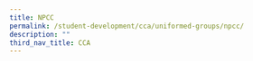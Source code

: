 ```yaml
---
title: NPCC
permalink: /student-development/cca/uniformed-groups/npcc/
description: ""
third_nav_title: CCA
---
```

